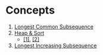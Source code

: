 # Concepts

1. [Longest Common Subsequence](../concepts/a001.cpp)
2. [Heap & Sort](../concepts/a002.cpp)
    - [[1]](https://www.youtube.com/watch?v=2DmK_H7IdTo), [[2]](https://www.youtube.com/watch?v=laYrbOAmuvQ)
3. [Longest Increasing Subsequence](../concepts/a003.cpp)